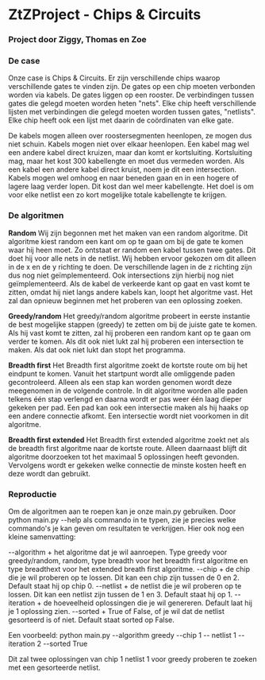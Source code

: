 # ZtZProject - Chips & Circuits
### Project door Ziggy, Thomas en Zoe
### De case
Onze case is Chips & Circuits. Er zijn verschillende chips waarop verschillende gates te vinden zijn. De gates op een chip moeten verbonden worden via kabels. De gates liggen op een rooster. De verbindingen tussen gates die gelegd moeten worden heten "nets". Elke chip heeft verschillende lijsten met verbindingen die gelegd moeten worden tussen gates, "netlists". Elke chip heeft ook een lijst met daarin de coördinaten van elke gate. 

De kabels mogen alleen over roostersegmenten heenlopen, ze mogen dus niet schuin. Kabels mogen niet over elkaar heenlopen. Een kabel mag wel een andere kabel direct kruizen, maar dan komt er kortsluiting. Kortsluiting mag, maar het kost 300 kabellengte en moet dus vermeden worden. Als een kabel een andere kabel direct kruist, noem je dit een intersection. Kabels mogen wel omhoog en naar beneden gaan en in een hogere of lagere laag verder lopen. Dit kost dan wel meer kabellengte. Het doel is om voor elke netlist een zo kort mogelijke totale kabellengte te krijgen. 

### De algoritmen
**Random**
Wij zijn begonnen met het maken van een random algoritme. Dit algoritme kiest random een kant om op te gaan om bij de gate te komen waar hij heen moet. Zo ontstaat er random een kabel tussen twee gates. Dit doet hij voor alle nets in de netlist. Wij hebben ervoor gekozen om dit alleen in de x en de y richting te doen. De verschillende lagen in de z richting zijn dus nog niet geïmplementeerd. Ook intersections zijn hierbij nog niet geïmplementeerd. Als de kabel de verkeerde kant op gaat en vast komt te zitten, omdat hij niet langs andere kabels kan, loopt het algoritme vast. Het zal dan opnieuw beginnen met het proberen van een oplossing zoeken. 

**Greedy/random**
Het greedy/random algoritme probeert in eerste instantie de best mogelijke stappen (greedy) te zetten om bij de juiste gate te komen. Als hij vast komt te zitten, zal hij proberen een random kant op te gaan om verder te komen. Als dit ook niet lukt zal hij proberen een intersection te maken. Als dat ook niet lukt dan stopt het programma. 

**Breadth first**
Het Breadth first algoritme zoekt de kortste route om bij het eindpunt te komen. Vanuit het startpunt wordt alle omliggende paden gecontroleerd. Alleen als een stap kan worden genomen wordt deze meegenomen in de volgende controle. In dit algoritme worden alle paden telkens één stap verlengd en daarna wordt er pas weer één laag dieper gekeken per pad. Een pad kan ook een intersectie maken als hij haaks op een andere connectie afkomt. Een intersectie wordt niet voorkomen in dit algoritme. 

**Breadth first extended**
Het Breadth first extended algoritme zoekt net als de breadth first algoritme naar de kortste route. Alleen daarnaast blijft dit algoritme doorzoeken tot het maximaal 5 oplossingen heeft gevonden. Vervolgens wordt er gekeken welke connectie de minste kosten heeft en deze wordt dan gebruikt.

### Reproductie
Om de algoritmen aan te roepen kan je onze main.py gebruiken. Door python main.py --help als commando in te typen, zie je precies welke commando's je kan geven om resultaten te verkrijgen. Hier ook nog een kleine samenvatting:

--algorithm + het algoritme dat je wil aanroepen. Type greedy voor greedy/random, random, type breadth voor het breadth first algoritme en type breadthext voor het extended breath first algoritme. 
--chip + de chip die je wil proberen op te lossen. Dit kan een chip zijn tussen de 0 en 2. Default staat hij op chip 0.
--netlist + de netlist die je wil proberen op te lossen. Dit kan een netlist zijn tussen de 1 en 3. Default staat hij op 1.
--iteration + de hoeveelheid oplossingen die je wil genereren. Default laat hij je 1 oplossing zien.
--sorted + True of False, of je wil dat de netlist gesorteerd is of niet. Default staat sorted op False. 

Een voorbeeld:
python main.py --algorithm greedy --chip 1 -- netlist 1 --iteration 2 --sorted True

Dit zal twee oplossingen van chip 1 netlist 1 voor greedy proberen te zoeken met een gesorteerde netlist.



